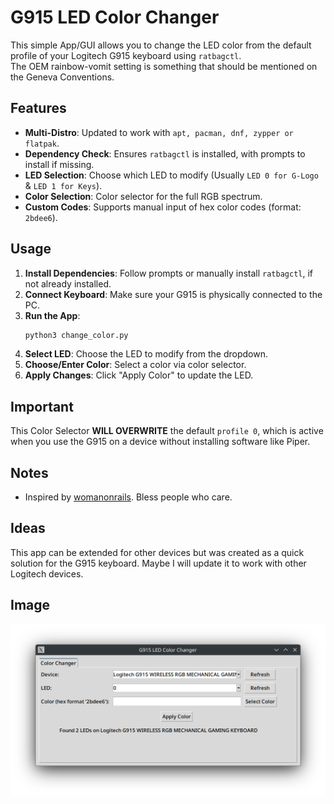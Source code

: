 # G915 LED Color Changer

This simple App/GUI allows you to change the LED color from the default profile of your Logitech G915 keyboard using `ratbagctl`.  
The OEM rainbow-vomit setting is something that should be mentioned on the Geneva Conventions.

## Features
- **Multi-Distro**: Updated to work with `apt, pacman, dnf, zypper or flatpak`.
- **Dependency Check**: Ensures `ratbagctl` is installed, with prompts to install if missing.
- **LED Selection**: Choose which LED to modify (Usually `LED 0 for G-Logo` & `LED 1 for Keys`).
- **Color Selection**: Color selector for the full RGB spectrum.
- **Custom Codes**: Supports manual input of hex color codes (format: `2bdee6`).

## Usage
1. **Install Dependencies**: Follow prompts or manually install `ratbagctl`, if not already installed.
2. **Connect Keyboard**: Make sure your G915 is physically connected to the PC.
3. **Run the App**:
   ```bash
   python3 change_color.py
   ```
4. **Select LED**: Choose the LED to modify from the dropdown.
5. **Choose/Enter Color**: Select a color via color selector.
6. **Apply Changes**: Click "Apply Color" to update the LED.

## Important
This Color Selector **WILL OVERWRITE** the default `profile 0`, which is active when you use the G915 on a device without installing software like Piper.

## Notes
- Inspired by [womanonrails](https://womanonrails.com/logitech-g915-tkl). Bless people who care.

## Ideas
This app can be extended for other devices but was created as a quick solution for the G915 keyboard. Maybe I will update it to work with other Logitech devices.

## Image
![Image](2025-03-27-1743090732.png)